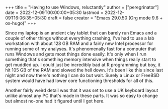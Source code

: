 +++
title = "Having to use Windows, reluctantly"
author = ["peregrinator"]
date = 2022-12-09T00:00:00+05:30
lastmod = 2022-12-09T16:06:35+05:30
draft = false
creator = "Emacs 29.0.50 (Org mode 9.6 + ox-hugo)"
+++

Since my laptop is an ancient clay tablet that can barely run Emacs
and a couple of other things without everything crashing, I've had to
use a lab workstation with about 128 GB RAM and a fairly new Intel
processor for running some of my analyses. It's phenomenally fast for
a computer that runs Windows and gets most things done easily. It's
only when I run something that's something memory intensive when
things really start to get muddled up. I could just be incredibly bad
at R programming but boy, it hit 105 GB of the RAM and slowed the hell
down. It's been like this since last night and now there's nothing I
can do but wait. Surely a Linux or FreeBSD system would have had lower
core functioning thresholds for all of this.

Another fairly weird detail was that it was set to use a UK keyboard
layout unlike almost any PC that's made in these parts. It was so easy
to change but almost no-one had it figured until I got here.
